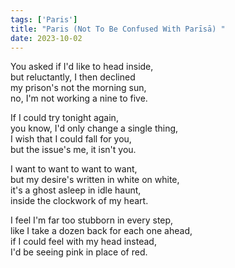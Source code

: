 ```yaml
---
tags: ['Paris']
title: "Paris (Not To Be Confused With Parīsā) "
date: 2023-10-02
---
```


You asked if I'd like to head inside,  
but reluctantly, I then declined  
my prison's not the morning sun,  
no, I'm not working a nine to five.

If I could try tonight again,  
you know, I'd only change a single thing,  
I wish that I could fall for you,  
but the issue's me, it isn't you.

I want to want to want to want,  
but my desire's written in white on white,  
it's a ghost asleep in idle haunt,  
inside the clockwork of my heart.

I feel I'm far too stubborn in every step,  
like I take a dozen back for each one ahead,  
if I could feel with my head instead,  
I'd be seeing pink in place of red.
